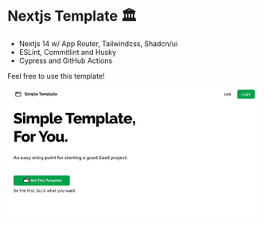 # Nextjs Template 🏛️

- Nextjs 14 w/ App Router, Tailwindcss, Shadcn/ui
- ESLint, Commitlint and Husky
- Cypress and GitHub Actions

Feel free to use this template!

![banner](https://github.com/TobiasGleiter/nextjs-template/blob/main/public/example.png)
